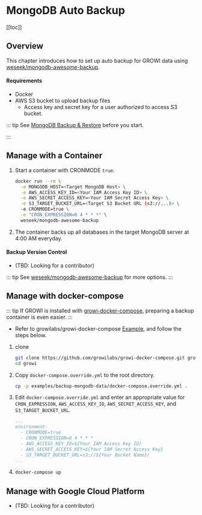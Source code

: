 # MongoDB Auto Backup

[[toc]]

## Overview

This chapter introduces how to set up auto backup for GROWI data using [weseek/mongodb-awesome-backup](https://github.com/weseek/mongodb-awesome-backup).

#### Requirements

* Docker
* AWS S3 bucket to upload backup files
  * Access key and secret key for a user authorized to access S3 bucket.

::: tip
See [MongoDB Backup & Restore](/en/admin-guide/admin-cookbook/mongodb-backup.html) before you start.

:::

## Manage with a Container

1. Start a container with CRONMODE `true`.

    ```bash
    docker run --rm \
      -e MONGODB_HOST=<Target MongoDB Host> \
      -e AWS_ACCESS_KEY_ID=<Your IAM Access Key ID> \
      -e AWS_SECRET_ACCESS_KEY=<Your IAM Secret Access Key> \
      -e S3_TARGET_BUCKET_URL=<Target S3 Bucket URL (s3://...)> \
      -e CRONMODE=true \
      -e "CRON_EXPRESSION=0 4 * * *" \
      weseek/mongodb-awesome-backup
    ```

2. The container backs up all databases in the target MongoDB server at 4:00 AM everyday.

#### Backup Version Control

* (TBD: Looking for a contributor)

::: tip
See [weseek/mongodb-awesome-backup](https://github.com/weseek/mongodb-awesome-backup) for more options.
:::

## Manage with docker-compose

::: tip
If GROWI is installed with [growi-docker-compose](/en/admin-guide/getting-started/docker-compose.html), preparing a backup container is even easier.
:::

* Refer to growilabs/growi-docker-compose [Example](https://github.com/growilabs/growi-docker-compose/tree/master/examples/backup-mongodb-data), and follow the steps below.

1. clone

    ```bash
    git clone https://github.com/growilabs/growi-docker-compose.git growi
    cd growi
    ```

2. Copy `docker-compose.override.yml` to the root directory.

    ```bash
    cp -p examples/backup-mongodb-data/docker-compose.override.yml .
    ```

3. Edit `docker-compose.override.yml` and enter an appropriate value for `CRON_EXPRESSION`, `AWS_ACCESS_KEY_ID`, `AWS_SECRET_ACCESS_KEY`, and `S3_TARGET_BUCKET_URL`.

    ```yaml
    ...
    environment:
      - CRONMODE=true
      - CRON_EXPRESSION=0 4 * * *
      - AWS_ACCESS_KEY_ID=${Your IAM Access Key ID}
      - AWS_SECRET_ACCESS_KEY=${Your IAM Secret Access Key}
      - S3_TARGET_BUCKET_URL=s3://${Your Bucket Name}/
    ...
    ```

4. ```bash
   docker-compose up
   ```

## Manage with Google Cloud Platform

* (TBD: Looking for a contributor)
